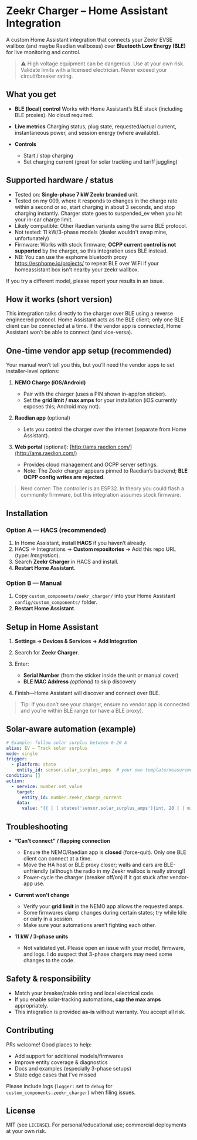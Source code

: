 # Zeekr Charger – Home Assistant Integration

A custom Home Assistant integration that connects your Zeekr EVSE wallbox (and maybe Raedian wallboxes) over **Bluetooth Low Energy (BLE)** for live monitoring and control.

> ⚠️ High voltage equipment can be dangerous. Use at your own risk. Validate limits with a licensed electrician. Never exceed your circuit/breaker rating.

## What you get

* **BLE (local) control**
  Works with Home Assistant’s BLE stack (including BLE proxies). No cloud required.
* **Live metrics**
  Charging status, plug state, requested/actual current, instantaneous power, and session energy (where available).
* **Controls**

  * Start / stop charging
  * Set charging current (great for solar tracking and tariff juggling)

## Supported hardware / status

* Tested on: **Single-phase 7 kW Zeekr branded** unit.
* Tested on my 009, where it responds to changes in the charge rate within a second or so, start charging in about 3 seconds, and stop charging instantly.  Charger state goes to suspended_ev when you hit your in-car charge limit.
* Likely compatible: Other Raedian variants using the same BLE protocol.
* Not tested: 11 kW/3-phase models (dealer wouldn't swap mine, unfortunately)
* Firmware: Works with stock firmware; **OCPP current control is not supported** by the charger, so this integration uses BLE instead.
* NB: You can use the esphome bluetooth proxy https://esphome.io/projects/ to repeat BLE over WiFi if your homeassistant box isn't nearby your zeekr wallbox.

If you try a different model, please report your results in an issue.

## How it works (short version)

This integration talks directly to the charger over BLE using a reverse engineered protocol. Home Assistant acts as the BLE client; only one BLE client can be connected at a time. If the vendor app is connected, Home Assistant won’t be able to connect (and vice-versa).

## One-time vendor app setup (recommended)

Your manual won’t tell you this, but you’ll need the vendor apps to set installer-level options:

1. **NEMO Charge (iOS/Android)**

   * Pair with the charger (uses a PIN shown in-app/on sticker).
   * Set the **grid limit / max amps** for your installation (iOS currently exposes this; Android may not).
2. **Raedian app** (optional)

   * Lets you control the charger over the internet (separate from Home Assistant).
3. **Web portal** (optional): [http://ams.raedion.com/](http://ams.raedion.com/)

   * Provides cloud management and OCPP server settings.
   * Note: The Zeekr charger appears pinned to Raedian’s backend; **BLE OCPP config writes are rejected**.

> Nerd corner: The controller is an ESP32. In theory you could flash a community firmware, but this integration assumes stock firmware.

## Installation

### Option A — HACS (recommended)

1. In Home Assistant, install **HACS** if you haven’t already.
2. HACS → Integrations → **Custom repositories** → Add this repo URL (type: *Integration*).
3. Search **Zeekr Charger** in HACS and install.
4. **Restart Home Assistant**.

### Option B — Manual

1. Copy `custom_components/zeekr_charger/` into your Home Assistant `config/custom_components/` folder.
2. **Restart Home Assistant**.

## Setup in Home Assistant

1. **Settings → Devices & Services → Add Integration**
2. Search for **Zeekr Charger**.
3. Enter:

   * **Serial Number** (from the sticker inside the unit or manual cover)
   * **BLE MAC Address** *(optional)* to skip discovery
4. Finish—Home Assistant will discover and connect over BLE.

> Tip: If you don’t see your charger, ensure no vendor app is connected and you’re within BLE range (or have a BLE proxy).


## Solar-aware automation (example)

```yaml
# Example: follow solar surplus between 6–20 A
alias: EV – Track solar surplus
mode: single
trigger:
  - platform: state
    entity_id: sensor.solar_surplus_amps  # your own template/measurement
condition: []
action:
  - service: number.set_value
    target:
      entity_id: number.zeekr_charge_current
    data:
      value: "{{ [ [ states('sensor.solar_surplus_amps')|int, 20 ] | min, 6 ] | max }}"
```

## Troubleshooting

* **“Can’t connect” / flapping connection**

  * Ensure the NEMO/Raedian app is **closed** (force-quit). Only one BLE client can connect at a time.
  * Move the HA host or BLE proxy closer; walls and cars are BLE-unfriendly (although the radio in my Zeekr wallbox is really strong!)
  * Power-cycle the charger (breaker off/on) if it got stuck after vendor-app use.

* **Current won’t change**

  * Verify your **grid limit** in the NEMO app allows the requested amps.
  * Some firmwares clamp changes during certain states; try while Idle or early in a session.
  * Make sure your automations aren’t fighting each other.

* **11 kW / 3-phase units**

  * Not validated yet. Please open an issue with your model, firmware, and logs.  I do suspect that 3-phase chargers may need some changes to the code.

## Safety & responsibility

* Match your breaker/cable rating and local electrical code.
* If you enable solar-tracking automations, **cap the max amps** appropriately.
* This integration is provided **as-is** without warranty. You accept all risk.

## Contributing

PRs welcome! Good places to help:

* Add support for additional models/firmwares
* Improve entity coverage & diagnostics
* Docs and examples (especially 3-phase setups)
* State edge cases that I've missed

Please include logs (`logger:` set to `debug` for `custom_components.zeekr_charger`) when filing issues.

## License

MIT (see `LICENSE`). For personal/educational use; commercial deployments at your own risk.

